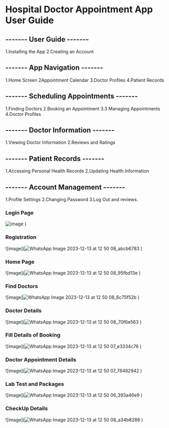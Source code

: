 # Hospital Doctor Appointment App User Guide

## ------- User Guide -------
1.Installing the App
2.Creating an Account

## ------- App Navigation -------
1.Home Screen
2Appointment Calendar
3.Doctor Profiles
4.Patient Records

## ------- Scheduling Appointments -------
1.Finding Doctors
2.Booking an Appointment
3.3 Managing Appointments
4.Doctor Profiles

## ------- Doctor Information ------- 
1.Viewing Doctor Information
2.Reviews and Ratings

## ------- Patient Records -------
1.Accessing Personal Health Records
2.Updating Health Information

## ------- Account Management -------
1.Profile Settings
2.Changing Password
3.Log Out
and reviews.

### Login Page
![image](https://github.com/Sushanthsush43/Doctor_Appointment_Booking_Android_App/assets/108352561/56d5021d-c5e3-439e-a67f-b45861b14bcf)
)
### Registration
![image](![WhatsApp Image 2023-12-13 at 12 50 08_abcb6783](https://github.com/Sushanthsush43/Doctor_Appointment_Booking_Android_App/assets/108352561/9909d939-5642-48c8-839f-d8716e6ac80c)
)
### Home Page
![image](![WhatsApp Image 2023-12-13 at 12 50 08_95fbd13e](https://github.com/Sushanthsush43/Doctor_Appointment_Booking_Android_App/assets/108352561/812fbfbe-c766-4349-a24e-c3d75c2378b3)
)
### Find Doctors
![image]![WhatsApp Image 2023-12-13 at 12 50 08_6c75f52b](https://github.com/Sushanthsush43/Doctor_Appointment_Booking_Android_App/assets/108352561/d94452cb-eece-43c1-9c63-90a2f0cc8ecd)
)
### Doctor Details
![image](![WhatsApp Image 2023-12-13 at 12 50 08_70f6e563](https://github.com/Sushanthsush43/Doctor_Appointment_Booking_Android_App/assets/108352561/95b6afe7-a978-4b27-88cc-f33334c61723)
)
### Fill Details of Booking
![image](![WhatsApp Image 2023-12-13 at 12 50 07_e3334c76](https://github.com/Sushanthsush43/Doctor_Appointment_Booking_Android_App/assets/108352561/64c33fc5-2e49-4220-abc8-cca12e9d7576)
)
### Doctor Appointment Details
![image](![WhatsApp Image 2023-12-13 at 12 50 07_78482942](https://github.com/Sushanthsush43/Doctor_Appointment_Booking_Android_App/assets/108352561/ff678cd3-d264-434b-b6b4-ed7b1f616222)
)
### Lab Test and Packages
![image](![WhatsApp Image 2023-12-13 at 12 50 06_393a46e9](https://github.com/Sushanthsush43/Doctor_Appointment_Booking_Android_App/assets/108352561/f95efc40-ceb8-412e-8b5e-0bfc899e7394)
)
### CheckUp Details
![image](![WhatsApp Image 2023-12-13 at 12 50 08_a34b8288](https://github.com/Sushanthsush43/Doctor_Appointment_Booking_Android_App/assets/108352561/b2d02b7e-ee07-40d6-9c01-ff80f18b5d8d)
)







